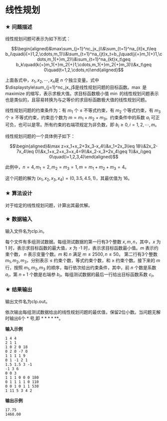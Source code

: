 # 线性规划

### ★ 问题描述

线性规划问题可表示为如下形式：

$$\begin{aligned}&\max\sum_{j=1}^nc_jx_j\\&\sum_{t=1}^na_{it}x_t\leq  b_i\quad(i{=}1,2,\cdots,m_1)\\&\sum_{t=1}^na_{jt}x_t=b_j\quad(j{=}m_1{+}1,\cdots,m_1{+}m_2)\\&\sum_{t=1}^na_{kt}x_t\geq b_k\quad(k{=}m_1{+}m_2{+}1,\cdots,m_1{+}m_2{+}m_3)\\&x_t\geq 0\quad(t=1,2,\cdots,n)\end{aligned}$$

上面各式中，$x_1,x_2,\cdots,x_n$是 $n$ 个独立变量。式中 $\displaystyle\sum_{j=1}^nc_jx_j$是线性规划问题的目标函数。$\max$ 是 maximize 的缩写，表示求极大值。求目标函数极小值  $\min$  的线性规划问题表示也是类似的，且容易转换为与之等价的求目标函数极大值的线性规划问题。

线性规划问题的约束条件为：有 $m_1$ 个 $\leq$  不等式约束，有  $m_2$ 个等式约束，有 $m_3$ 个 $\geq$ 不等式约束，约束总个数为 $m=m_1+m_2+m_3$。约束条件中的系数 $a_i$ 可正可负，也可以是零。所有约束的右端项规定为非负数，即 $b_i\geq 0, i=1,2,\cdots,m$。

线性规划问题的一个具体例子如下：

$$\begin{aligned}&\max z=x_1+x_2+3x_3-x_4\\&x_1+2x_3\leq 18\\&2x_2-7x_4\leq 0\\&x_1+x_2+x_3+x_4=9\\&x_2-x_3+2x_4\geq 1\\&x_i\geq 0\quad(i=1,2,3,4)\end{aligned}$$

此例中，$n=4,m_1=2,m_2=m_3=1,m=m_1+m_2+m_3=4$。

这个问题的解为 $(x_1,x_2,x_3,x_4)=(0,3.5,4.5,1)$，其最优值为 16。

### ★ 算法设计

对于给定的线性规划问题，计算出其最优解。

### ★ 数据输入

输入文件名为clp.in。

每个文件有多组测试数据。每组测试数据的第一行有3个整数 $x, m, n$，其中，$x$ 为 1 时，表示求目标函数的最大值，$x$ 为 -1 时，表示求目标函数最小值。$m$ 表示约束个数， $n$ 表示变量个数。$m$ 和 $n$ 满足 $m\leq 2500, n\leq 50$。
第二行有3个整数 $m_1, m_2, m_3$，分别表示 $\leq$  约束个数，等式约束个数，和  $\geq$  约束个数。接下来的 $m$ 行，按照 $m_1, m_2, m_3$ 的顺序，每行依次给出约束条件，其中，前 $n$ 个数是系数 $a_i$，第 $n+1$ 个数是右端参 $b_i$。每组测试数据的最后一行给出目标函数系数 $c_i$。

### ★ 结果输出

输出文件名为clp.out。

依次输出每组测试数据给出的线性规划问题的最优值，保留2位小数。当问题无解时输出6个 $*$ 号,即  $******$。

**输入示例**  

```
1 4 4
2 1 1
1 0 2 0 18
0 2 0 -7 0
1 1 1 1 9
0 1 -1 2 1
1.5 1.5 3 -1 
-1 3 6
0 0 3
1 1 1 0 0 0 180
0 1 1 1 1 0 110
0 0 1 0 1 1 530
1 11 5 3 4 2 
```

**输出示例**  

```
17.75
1460.00
```

















